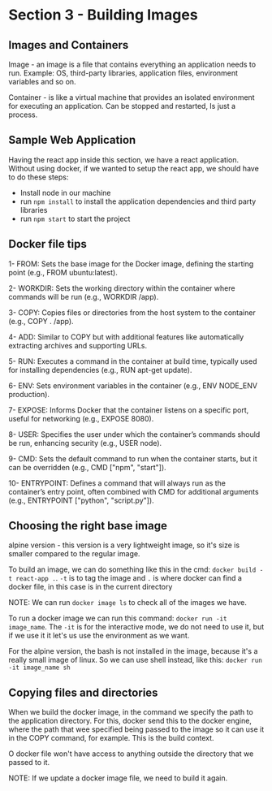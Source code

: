 # Section 3 - Building Images

## Images and Containers

Image - an image is a file that contains everything an application needs to run. Example: OS, third-party libraries, application files, environment variables and so on.

Container - is like a virtual machine that provides an isolated environment for executing an application. Can be stopped and restarted,
Is just a process.

## Sample Web Application

Having the react app inside this section, we have a react application. Without using docker, if we wanted to setup the react app, we should have to do these steps:

- Install node in our machine
- run `npm install` to install the application dependencies and third party libraries
- run `npm start` to start the project

## Docker file tips

1- FROM: Sets the base image for the Docker image, defining the starting point (e.g., FROM ubuntu:latest).

2- WORKDIR: Sets the working directory within the container where commands will be run (e.g., WORKDIR /app).

3- COPY: Copies files or directories from the host system to the container (e.g., COPY . /app).

4- ADD: Similar to COPY but with additional features like automatically extracting archives and supporting URLs.

5- RUN: Executes a command in the container at build time, typically used for installing dependencies (e.g., RUN apt-get update).

6- ENV: Sets environment variables in the container (e.g., ENV NODE_ENV production).

7- EXPOSE: Informs Docker that the container listens on a specific port, useful for networking (e.g., EXPOSE 8080).

8- USER: Specifies the user under which the container’s commands should be run, enhancing security (e.g., USER node).

9- CMD: Sets the default command to run when the container starts, but it can be overridden (e.g., CMD ["npm", "start"]).

10- ENTRYPOINT: Defines a command that will always run as the container’s entry point, often combined with CMD for additional arguments (e.g., ENTRYPOINT ["python", "script.py"]).

## Choosing the right base image

alpine version - this version is a very lightweight image, so it's size is smaller compared to the regular image.

To build an image, we can do something like this in the cmd: `docker build -t react-app .`. `-t` is to tag the image and `.` is where docker can find a docker file, in this case is in the current directory

NOTE: We can run `docker image ls` to check all of the images we have.

To run a docker image we can run this command: `docker run -it image_name`. The `-it` is for the interactive mode, we do not need to use it, but if we use it it let's us use the environment as we want.

For the alpine version, the bash is not installed in the image, because it's a really small image of linux. So we can use shell instead, like this: `docker run -it image_name sh`

## Copying files and directories

When we build the docker image, in the command we specify the path to the application directory. For this, docker send this to the docker engine, where the path that wee specified being passed to the image so it can use it in the COPY command, for example. This is the build context.

O docker file won't have access to anything outside the directory that we passed to it.

NOTE: If we update a docker image file, we need to build it again.
